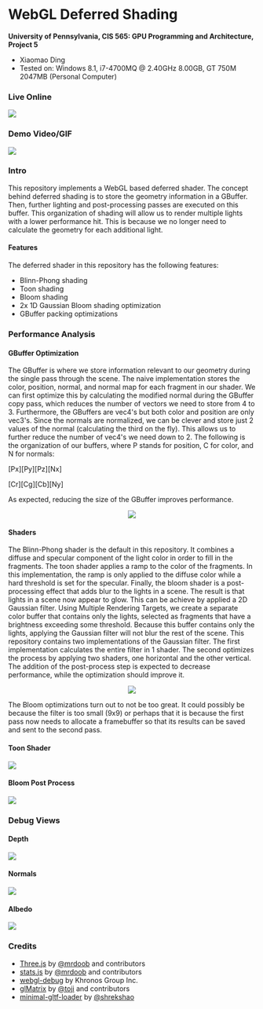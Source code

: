 WebGL Deferred Shading
======================

**University of Pennsylvania, CIS 565: GPU Programming and Architecture, Project 5**

* Xiaomao Ding
* Tested on: Windows 8.1, i7-4700MQ @ 2.40GHz 8.00GB, GT 750M 2047MB (Personal Computer)

### Live Online

[![](img/thumb.png)](https://xnieamo.github.io/Project5-WebGL-Deferred-Shading-with-glTF/)

### Demo Video/GIF

![](img/Demo.gif)

### Intro

This repository implements a WebGL based deferred shader. The concept behind deferred shading is to store the geometry information in a GBuffer. Then, further lighting and post-processing passes are executed on this buffer. This organization of shading will allow us to render multiple lights with a lower performance hit. This is because we no longer need to calculate the geometry for each additional light.  

#### Features
The deferred shader in this repository has the following features:
* Blinn-Phong shading
* Toon shading
* Bloom shading
* 2x 1D Gaussian Bloom shading optimization
* GBuffer packing optimizations

### Performance Analysis
#### GBuffer Optimization
The GBuffer is where we store information relevant to our geometry during the single pass through the scene. The naive implementation stores the color, position, normal, and normal map for each fragment in our shader. We can first optimize this by calculating the modified normal during the GBuffer copy pass, which reduces the number of vectors we need to store from 4 to 3.  Furthermore, the GBuffers are vec4's but both color and position are only vec3's. Since the normals are normalized, we can be clever and store just 2 values of the normal (calculating the third on the fly).  This allows us to further reduce the number of vec4's we need down to 2. The following is the organization of our buffers, where P stands for position, C for color, and N for normals:

[Px][Py][Pz][Nx]

[Cr][Cg][Cb][Ny]

As expected, reducing the size of the GBuffer improves performance. 

<p align="center">
  <img src="https://github.com/xnieamo/Project5-WebGL-Deferred-Shading-with-glTF/blob/master/img/GBufferOpt.png?raw=true">
</p>

#### Shaders
The Blinn-Phong shader is the default in this repository. It combines a diffuse and specular component of the light color in order to fill in the fragments. The toon shader applies a ramp to the color of the fragments. In this implementation, the ramp is only applied to the diffuse color while a hard threshold is set for the specular. Finally, the bloom shader is a post-processing effect that adds blur to the lights in a scene. The result is that lights in a scene now appear to glow.  This can be achieve by applied a 2D Gaussian filter. Using Multiple Rendering Targets, we create a separate color buffer that contains only the lights, selected as fragments that have a brightness exceeding some threshold. Because this buffer contains only the lights, applying the Gaussian filter will not blur the rest of the scene. This repository contains two implementations of the Gaussian filter. The first implementation calculates the entire filter in 1 shader. The second optimizes the process by applying two shaders, one horizontal and the other vertical. The addition of the post-process step is expected to decrease performance, while the optimization should improve it.


<p align="center">
  <img src="https://github.com/xnieamo/Project5-WebGL-Deferred-Shading-with-glTF/blob/master/img/Shaders.png?raw=true">
</p>

The Bloom optimizations turn out to not be too great. It could possibly be because the filter is too small (9x9) or perhaps that it is because the first pass now needs to allocate a framebuffer so that its results can be saved and sent to the second pass.

#### Toon Shader
![](img/toon.PNG)

#### Bloom Post Process
![](img/Bloom.PNG)

### Debug Views
#### Depth
![](img/Depth.PNG)
#### Normals
![](img/Normals.PNG)
#### Albedo
![](img/Albedo.PNG)

### Credits

* [Three.js](https://github.com/mrdoob/three.js) by [@mrdoob](https://github.com/mrdoob) and contributors
* [stats.js](https://github.com/mrdoob/stats.js) by [@mrdoob](https://github.com/mrdoob) and contributors
* [webgl-debug](https://github.com/KhronosGroup/WebGLDeveloperTools) by Khronos Group Inc.
* [glMatrix](https://github.com/toji/gl-matrix) by [@toji](https://github.com/toji) and contributors
* [minimal-gltf-loader](https://github.com/shrekshao/minimal-gltf-loader) by [@shrekshao](https://github.com/shrekshao)

